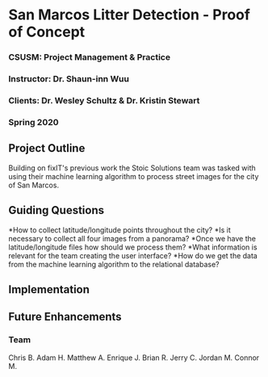 # San Marcos Litter Detection - Proof of Concept
### CSUSM: Project Management & Practice
### Instructor: Dr. Shaun-inn Wuu
### Clients: Dr. Wesley Schultz & Dr. Kristin Stewart
### Spring 2020 

## Project Outline
Building on fixIT's previous work the Stoic Solutions team was tasked with using their machine learning algorithm to process street images for the city of San Marcos.

## Guiding Questions

*How to collect latitude/longitude points throughout the city?
*Is it necessary to collect all four images from a panorama?
*Once we have the latitude/longitude files how should we process them?
*What information is relevant for the team creating the user interface?
*How do we get the data from the machine learning algorithm to the relational database?

## Implementation

## Future Enhancements

### Team
Chris B.
Adam H.
Matthew A.
Enrique J.
Brian R.
Jerry C.
Jordan M.
Connor M.
